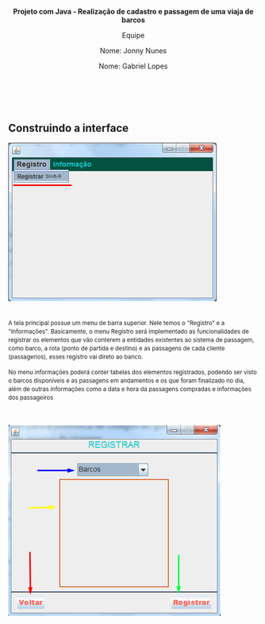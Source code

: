 <html>
  
  <header>
     
  <p><strong>Projeto com Java - Realização de cadastro e passagem de uma viaja de barcos</strong></p> 
  <p>Equipe
  <p>Nome: Jonny Nunes</p>
  <p>Nome: Gabriel Lopes</p>
  </p> <br></br>
  
  </header>
  
  <section>
  <h1>Construindo a interface</h1>
  <img widht="200px" src="https://github.com/JonnyNunes/canoa123/blob/main/src/main/java/esbam/canoa123/img/TelaPrincipal.png" alt="TelaPrincipal" /> <br></br>
  
  <p>
  <small>
  A tela principal possue um menu de barra superior. Nele temos o "Registro" e a "Informações". Basicamente, o menu Registro será implementado as funcionalidades de registrar   os elementos que vão conterem a entidades existentes ao sistema de passagem, como barco, a rota (ponto de partida e destino) e as passagens de cada cliente (passagerios),     esses registro vai direto ao banco. 
    
  <p>No menu informações poderá conter tabelas dos elementos registrados, podendo ser visto o barcos disponíveis e as passagens em andamentos e os que foram finalizado no    dia, além de outras informações como a data e hora da passagens compradas e informações dos passageiros</p>
  </small>
  </p> <br></br>
  
  <img widht="200px" src="https://github.com/JonnyNunes/canoa123/blob/main/src/main/java/esbam/canoa123/img/SegundaTela.png" alt="ResgistrarElementos" />
  
  </section>
</html>
